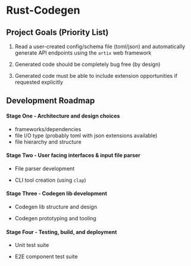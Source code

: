 # Rust-Codegen

## Project Goals (Priority List)

1. Read a user-created config/schema file (toml/json) and automatically generate API endpoints using the `artix` web framework

2. Generated code should be completely bug free (by design)

3. Generated code must be able to include extension opportunities if requested explicitly


## Development Roadmap

#### Stage One - Architecture and design choices

- frameworks/dependencies
- file I/O type (probably toml with json extensions available)
- file hierarchy and structure

#### Stage Two - User facing interfaces & input file parser

- File parser development

- CLI tool creation (using `clap`)

#### Stage Three - Codegen lib development

- Codegen lib structure and design

- Codegen prototyping and tooling

#### Stage Four - Testing, build, and deployment

- Unit test suite

- E2E component test suite